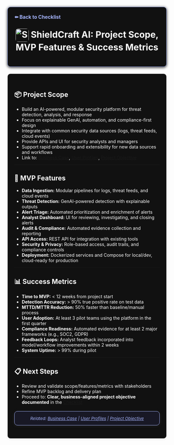 <section style="border:1px solid #a5b4fc; border-radius:10px; margin:1.5em 0; box-shadow:0 2px 8px #222; padding:1.5em; background:#111; color:#fff;">
<div style="margin-bottom:1.5em;">
  <a href="./checklist.md" style="color:#a5b4fc; font-weight:bold; text-decoration:none; font-size:1.1em;">⬅️ Back to Checklist</a>
</div>
<h1 align="center" style="margin-top:0; font-size:2em;"><img src="/img/logo.png" alt="ShieldCraft AI" style="height:42px;width:auto;vertical-align:middle;border-radius:8px;" /> ShieldCraft AI: Project Scope, MVP Features & Success Metrics</h1>
</section>
<section style="border:1px solid #e0e0e0; border-radius:10px; margin:1.5em 0; box-shadow:0 2px 8px #f0f0f0; padding:1.5em; background:#111; color:#fff;">

## 📦 Project Scope

- Build an AI-powered, modular security platform for threat detection, analysis, and response
- Focus on explainable GenAI, automation, and compliance-first design
- Integrate with common security data sources (logs, threat feeds, cloud events)
- Provide APIs and UI for security analysts and managers
- Support rapid onboarding and extensibility for new data sources and workflows
- Link to: [Business Case](./business_case.md), [User Profiles](./user_profiles.md), [Project Objective](./project_objective.md)

---

## 🚀 MVP Features

- **Data Ingestion:** Modular pipelines for logs, threat feeds, and cloud events
- **Threat Detection:** GenAI-powered detection with explainable outputs
- **Alert Triage:** Automated prioritization and enrichment of alerts
- **Analyst Dashboard:** UI for reviewing, investigating, and closing alerts
- **Audit & Compliance:** Automated evidence collection and reporting
- **API Access:** REST API for integration with existing tools
- **Security & Privacy:** Role-based access, audit trails, and compliance controls
- **Deployment:** Dockerized services and Compose for local/dev, cloud-ready for production

---

## 📊 Success Metrics

- **Time to MVP:** < 12 weeks from project start
- **Detection Accuracy:** > 90% true positive rate on test data
- **MTTD/MTTR Reduction:** 50% faster than baseline/manual process
- **User Adoption:** At least 3 pilot teams using the platform in the first quarter
- **Compliance Readiness:** Automated evidence for at least 2 major frameworks (e.g., SOC2, GDPR)
- **Feedback Loops:** Analyst feedback incorporated into model/workflow improvements within 2 weeks
- **System Uptime:** > 99% during pilot

---

## 📋 Next Steps

- Review and validate scope/features/metrics with stakeholders
- Refine MVP backlog and delivery plan
- Proceed to: **Clear, business-aligned project objective documented** in the [Checklist](./checklist.md)


<section style="border:1px solid #a5b4fc; border-radius:10px; margin:1.5em 0; box-shadow:0 2px 8px #222; padding:1em; background:#181825; color:#a5b4fc; font-size:0.95em; text-align:center;">
  <em>Related: <a href="./business_case.md" style="color:#a5b4fc;">Business Case</a> | <a href="./user_profiles.md" style="color:#a5b4fc;">User Profiles</a> | <a href="./project_objective.md" style="color:#a5b4fc;">Project Objective</a></em>
</section>
